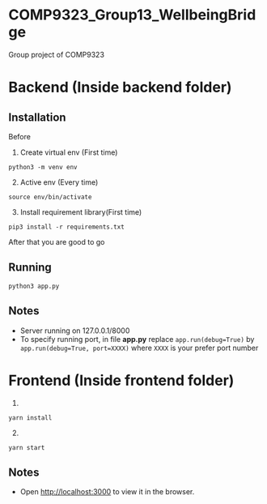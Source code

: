 # COMP9323_Group13_WellbeingBridge
Group project of COMP9323

# Backend (Inside backend folder)

## Installation

Before

1. Create virtual env (First time)

```shell
python3 -m venv env
```

2. Active env (Every time)

```shell
source env/bin/activate
```
3. Install requirement library(First time)
```shell
pip3 install -r requirements.txt
```

After that you are good to go

## Running
```shell
python3 app.py
```

## Notes
* Server running on 127.0.0.1/8000
* To specify running port, in file **app.py** replace `app.run(debug=True)` by `app.run(debug=True, port=XXXX)` where `XXXX` is your prefer
port number

# Frontend (Inside frontend folder)

1. 
```
yarn install
```

2.
```
yarn start
```

## Notes
* Open [http://localhost:3000](http://localhost:3000) to view it in the browser.

